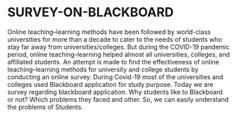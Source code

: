 # SURVEY-ON-BLACKBOARD
Online teaching–learning methods have been followed by world-class universities for more than a decade to cater to the needs of students who stay far away from universities/colleges. But during the COVID-19 pandemic period, online teaching–learning helped almost all universities, colleges, and affiliated students. An attempt is made to find the effectiveness of online teaching–learning methods for university and college students by conducting an online survey.   During Covid-19 most of the universities and colleges used Blackboard application for study purpose. Today we are survey regarding blackboard application. Why students like to Blackboard or not? Which problems they faced and other. So, we can easily understand the problems of Students.
